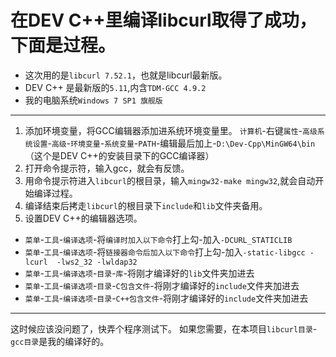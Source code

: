 # 在DEV C++里编译libcurl取得了成功，下面是过程。
- 这次用的是`libcurl 7.52.1`，也就是libcurl最新版。
- DEV C++ 是最新版的`5.11`,内含`TDM-GCC 4.9.2`
- 我的电脑系统`Windows 7 SP1 旗舰版`

------------

1. 添加环境变量，将GCC编辑器添加进系统环境变量里。
`计算机`-右键`属性`-`高级系统设置`-`高级`-`环境变量`-`系统变量`-`PATH`-编辑最后加上-`D:\Dev-Cpp\MinGW64\bin`（这个是DEV C++的安装目录下的GCC编译器）
2. 打开命令提示符，输入gcc，就会有反馈。
3. 用命令提示符进入`libcurl`的根目录，输入`mingw32-make mingw32`,就会自动开始编译过程。
3. 编译结束后拷走`libcurl`的根目录下`include`和`lib`文件夹备用。
4. 设置DEV C++的编辑器选项。
- `菜单`-`工具`-`编译选项`-将`编译时加入以下命令`打上勾-加入`-DCURL_STATICLIB`
- `菜单`-`工具`-`编译选项`-将`链接器命令后加入以下命令`打上勾-加入`-static-libgcc -lcurl  -lws2_32 -lwldap32`
- `菜单`-`工具`-`编译选项`-`目录`-`库`-将刚才编译好的`lib`文件夹加进去
- `菜单`-`工具`-`编译选项`-`目录`-`C包含文件`-将刚才编译好的`include`文件夹加进去
- `菜单`-`工具`-`编译选项`-`目录`-`C++包含文件`-将刚才编译好的`include`文件夹加进去

------------
这时候应该没问题了，快弄个程序测试下。
如果您需要，在本项目`libcurl目录`-`gcc目录`是我的编译好的。
